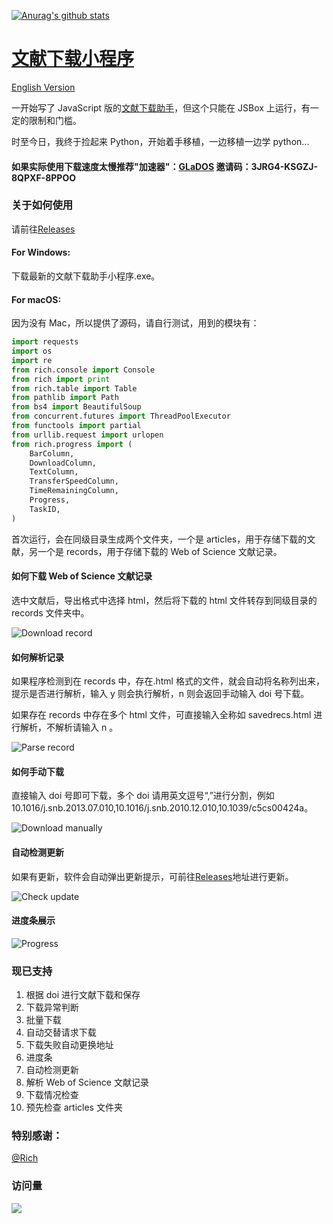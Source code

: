 [![Anurag's github stats](https://github-readme-stats.vercel.app/api?username=evilbutcher)](https://github.com/anuraghazra/github-readme-stats)

# [文献下载小程序](https://github.com/evilbutcher/Python/tree/master/ArticlesHelper)

[English Version](https://github.com/evilbutcher/Python/blob/master/README_EN.md)

一开始写了 JavaScript 版的[文献下载助手](https://github.com/evilbutcher/Code/tree/master/%E6%96%87%E7%8C%AE%E4%B8%8B%E8%BD%BD/%E6%96%87%E7%8C%AE%E4%B8%8B%E8%BD%BD%E5%8A%A9%E6%89%8B)，但这个只能在 JSBox 上运行，有一定的限制和门槛。

时至今日，我终于捡起来 Python，开始着手移植，一边移植一边学 python...

#### 如果实际使用下载速度太慢推荐"加速器"：[GLaDOS](https://github.com/glados-network/GLaDOS) 邀请码：3JRG4-KSGZJ-8QPXF-8PPOO

### 关于如何使用

请前往[Releases](https://github.com/evilbutcher/Python/releases)

#### For Windows:

下载最新的文献下载助手小程序.exe。

#### For macOS:

因为没有 Mac，所以提供了源码，请自行测试，用到的模块有：

```python
import requests
import os
import re
from rich.console import Console
from rich import print
from rich.table import Table
from pathlib import Path
from bs4 import BeautifulSoup
from concurrent.futures import ThreadPoolExecutor
from functools import partial
from urllib.request import urlopen
from rich.progress import (
    BarColumn,
    DownloadColumn,
    TextColumn,
    TransferSpeedColumn,
    TimeRemainingColumn,
    Progress,
    TaskID,
)
```

首次运行，会在同级目录生成两个文件夹，一个是 articles，用于存储下载的文献，另一个是 records，用于存储下载的 Web of Science 文献记录。

#### 如何下载 Web of Science 文献记录

选中文献后，导出格式中选择 html，然后将下载的 html 文件转存到同级目录的 records 文件夹中。

![Download record](https://github.com/evilbutcher/Python/blob/master/ArticlesHelper/How_to_Use/download_record.gif)

#### 如何解析记录

如果程序检测到在 records 中，存在.html 格式的文件，就会自动将名称列出来，提示是否进行解析，输入 y 则会执行解析，n 则会返回手动输入 doi 号下载。

如果存在 records 中存在多个 html 文件，可直接输入全称如 savedrecs.html 进行解析，不解析请输入 n 。

![Parse record](https://github.com/evilbutcher/Python/blob/master/ArticlesHelper/How_to_Use/parse_records.gif)

#### 如何手动下载

直接输入 doi 号即可下载，多个 doi 请用英文逗号“,”进行分割，例如 10.1016/j.snb.2013.07.010,10.1016/j.snb.2010.12.010,10.1039/c5cs00424a。

![Download manually](https://github.com/evilbutcher/Python/blob/master/ArticlesHelper/How_to_Use/download_manually.gif)

#### 自动检测更新

如果有更新，软件会自动弹出更新提示，可前往[Releases](https://github.com/evilbutcher/Python/releases)地址进行更新。

![Check update](https://github.com/evilbutcher/Python/blob/master/ArticlesHelper/How_to_Use/check_update.gif)

#### 进度条展示

![Progress](https://github.com/evilbutcher/Python/blob/master/ArticlesHelper/How_to_Use/progress.jpg)

### 现已支持

1. 根据 doi 进行文献下载和保存
2. 下载异常判断
3. 批量下载
4. 自动交替请求下载
5. 下载失败自动更换地址
6. 进度条
7. 自动检测更新
8. 解析 Web of Science 文献记录
9. 下载情况检查
10. 预先检查 articles 文件夹

### 特别感谢：

[@Rich](https://github.com/willmcgugan/rich)

### 访问量

![](http://profile-counter.glitch.me/evilbutcher/count.svg)
